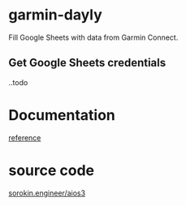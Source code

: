 # garmin-dayly

Fill Google Sheets with data from Garmin Connect.

## Get Google Sheets credentials
..todo


# Documentation

[reference](docstrings/)

# source code

[sorokin.engineer/aios3](https://github.com/andgineer/garmin-dayly)
